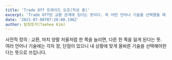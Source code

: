 ```yaml
---
title: 'Trade Off 트레이드 오프(작성 중)'
excerpt: 'Trade Off란 교환 관계에 있다는 뜻이다. 즉 어떤 언어나 기술을 선택했을 때 얻는 게 있으면, 잃는 것도 있다는 뜻으로 쓴다.'
date: '2021-07-08T07:20:00.196Z'
author: 탐정토끼(Taehee Kim)
---
```


사전적 정의 : 교환, 마치 양팔 저울처럼 한 쪽을 늘리면, 다른 한 쪽을 잃게 된다는 뜻.
여러 언어나 기술에는 각자 장, 단점이 있으니 내 상황에 맞게 올바른 기술을 선택해야한다는 뜻으로 쓰입니다.

